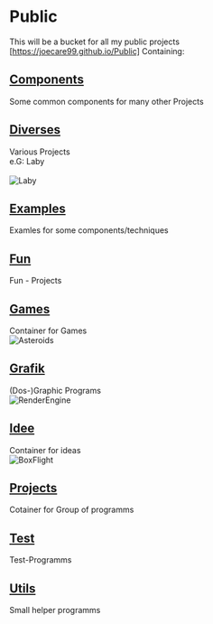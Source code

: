 # Public
This will be a bucket for all my public projects
[https://joecare99.github.io/Public]
Containing: 
## [Components](https://github.com/joecare99/Public/tree/master/Components)
Some common components for many other Projects<br/>

## [Diverses](https://github.com/joecare99/Public/tree/master/Diverses)
Various Projects<br/>e.G: Laby<br/>  
![Laby](https://joecare99.github.io/Public/images/Laby_300x200_sml.png)

## [Examples](https://github.com/joecare99/Public/tree/master/Examples)
Examles for some components/techniques<br/>

## [Fun](https://github.com/joecare99/Public/tree/master/Fun)
Fun - Projects<br/>

## [Games](https://github.com/joecare99/Public/tree/master/Games)
Container for Games<br/>
![Asteroids](https://joecare99.github.io/Public/images/Asteroids.png)

## [Grafik](https://github.com/joecare99/Public/tree/master/Grafik)
(Dos-)Graphic Programs<br/>
![RenderEngine](https://joecare99.github.io/Public/images/TestShowScene5_sml.png)

## [Idee](https://github.com/joecare99/Public/tree/master/Idee)
Container for ideas<br/>
![BoxFlight](https://joecare99.github.io/Public/images/BoxFlight.png)

## [Projects](https://github.com/joecare99/Public/tree/master/Projects)
Cotainer for Group of programms<br/>

## [Test](https://github.com/joecare99/Public/tree/master/Test)
Test-Programms<br/>

## [Utils](https://github.com/joecare99/Public/tree/master/Utils)
Small helper programms<br/>  



